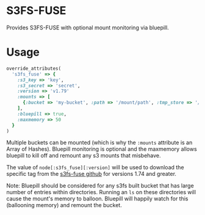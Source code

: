 S3FS-FUSE
=========

Provides S3FS-FUSE with optional mount monitoring via bluepill.

Usage
=====

```ruby
override_attributes(
  's3fs_fuse' => {
    :s3_key => 'key',
    :s3_secret => 'secret',
    :version => 'v1.79'
    :mounts => [
      {:bucket => 'my-bucket', :path => '/mount/path', :tmp_store => '/tmp/cache'}
    ],
    :bluepill => true,
    :maxmemory => 50
  }
)
```

Multiple buckets can be mounted (which is why the ```:mounts``` attribute is an Array
of Hashes). Bluepill monitoring is optional and the maxmemory allows bluepill
to kill off and remount any s3 mounts that misbehave.

The value of ```node[:s3fs_fuse][:version]``` will be used to download the specific tag
from the [s3fs-fuse github](https://github.com/s3fs-fuse/s3fs-fuse) for versions 1.74 and greater. 

Note: Bluepill should be considered for any s3fs built bucket that has large number
of entries within directories. Running an ```ls``` on these directories will cause the
mount's memory to balloon. Bluepill will happily watch for this (ballooning memory)
and remount the bucket.
